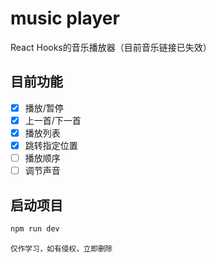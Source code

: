 # music player

React Hooks的音乐播放器（目前音乐链接已失效）

## 目前功能

- [x] 播放/暂停
- [x] 上一首/下一首
- [x] 播放列表
- [x] 跳转指定位置
- [ ] 播放顺序
- [ ] 调节声音

## 启动项目

```sh
npm run dev
```

<small>仅作学习，如有侵权，立即删除</small>
